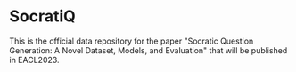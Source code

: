 # SocratiQ
This is the official data repository for the paper "Socratic Question Generation: A Novel Dataset, Models, and Evaluation" that will be published in EACL2023.
